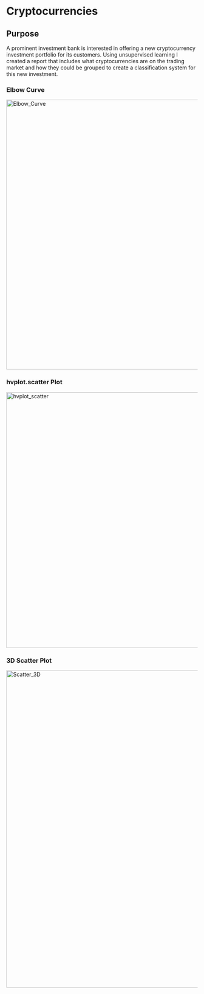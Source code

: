 # Cryptocurrencies

## Purpose
A prominent investment bank is interested in offering a new cryptocurrency investment portfolio for its customers. Using unsupervised learning I created a report that includes what cryptocurrencies are on the trading market and how they could be grouped to create a classification system for this new investment.

### Elbow Curve
<img width="710" alt="Elbow_Curve" src="https://user-images.githubusercontent.com/60076980/165880418-ca1b5e1b-b663-4486-bded-6bf5c2f3c05e.png">

### hvplot.scatter Plot
<img width="673" alt="hvplot_scatter" src="https://user-images.githubusercontent.com/60076980/165880423-ddf6aca6-dacc-411d-8843-0c046493ebcd.png">

### 3D Scatter Plot
<img width="835" alt="Scatter_3D" src="https://user-images.githubusercontent.com/60076980/165880435-ab57447e-1117-46e1-a2a2-623dfd1625cb.png">
